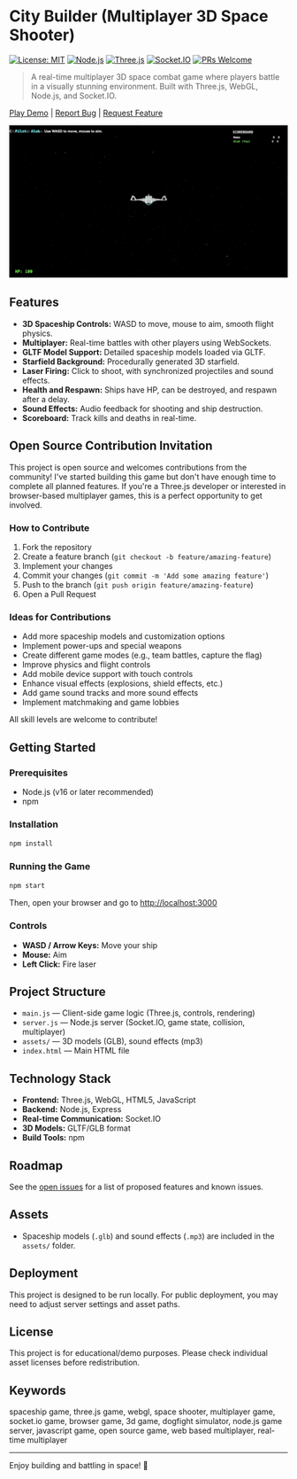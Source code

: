 # City Builder (Multiplayer 3D Space Shooter)

[![License: MIT](https://img.shields.io/badge/License-MIT-yellow.svg)](https://opensource.org/licenses/MIT)
[![Node.js](https://img.shields.io/badge/Node.js-v16+-green.svg)](https://nodejs.org/)
[![Three.js](https://img.shields.io/badge/Three.js-r152-blue.svg)](https://threejs.org/)
[![Socket.IO](https://img.shields.io/badge/Socket.IO-v4-black.svg)](https://socket.io/)
[![PRs Welcome](https://img.shields.io/badge/PRs-welcome-brightgreen.svg)](http://makeapullrequest.com)

> A real-time multiplayer 3D space combat game where players battle in a visually stunning environment. Built with Three.js, WebGL, Node.js, and Socket.IO.

[Play Demo](http://localhost:3000) | [Report Bug](https://github.com/alok5953/city-builder/issues) | [Request Feature](https://github.com/alok5953/city-builder/issues)

![Space Shooter Screenshot](assets/demo.png)

## Features
- **3D Spaceship Controls:** WASD to move, mouse to aim, smooth flight physics.
- **Multiplayer:** Real-time battles with other players using WebSockets.
- **GLTF Model Support:** Detailed spaceship models loaded via GLTF.
- **Starfield Background:** Procedurally generated 3D starfield.
- **Laser Firing:** Click to shoot, with synchronized projectiles and sound effects.
- **Health and Respawn:** Ships have HP, can be destroyed, and respawn after a delay.
- **Sound Effects:** Audio feedback for shooting and ship destruction.
- **Scoreboard:** Track kills and deaths in real-time.

## Open Source Contribution Invitation

This project is open source and welcomes contributions from the community! I've started building this game but don't have enough time to complete all planned features. If you're a Three.js developer or interested in browser-based multiplayer games, this is a perfect opportunity to get involved.

### How to Contribute
1. Fork the repository
2. Create a feature branch (`git checkout -b feature/amazing-feature`)
3. Implement your changes
4. Commit your changes (`git commit -m 'Add some amazing feature'`)
5. Push to the branch (`git push origin feature/amazing-feature`)
6. Open a Pull Request

### Ideas for Contributions
- Add more spaceship models and customization options
- Implement power-ups and special weapons
- Create different game modes (e.g., team battles, capture the flag)
- Improve physics and flight controls
- Add mobile device support with touch controls
- Enhance visual effects (explosions, shield effects, etc.)
- Add game sound tracks and more sound effects
- Implement matchmaking and game lobbies

All skill levels are welcome to contribute!

## Getting Started

### Prerequisites
- Node.js (v16 or later recommended)
- npm

### Installation
```bash
npm install
```

### Running the Game
```bash
npm start
```
Then, open your browser and go to [http://localhost:3000](http://localhost:3000)

### Controls
- **WASD / Arrow Keys:** Move your ship
- **Mouse:** Aim
- **Left Click:** Fire laser

## Project Structure
- `main.js` — Client-side game logic (Three.js, controls, rendering)
- `server.js` — Node.js server (Socket.IO, game state, collision, multiplayer)
- `assets/` — 3D models (GLB), sound effects (mp3)
- `index.html` — Main HTML file

## Technology Stack

- **Frontend:** Three.js, WebGL, HTML5, JavaScript
- **Backend:** Node.js, Express
- **Real-time Communication:** Socket.IO
- **3D Models:** GLTF/GLB format
- **Build Tools:** npm

## Roadmap

See the [open issues](https://github.com/alok5953/city-builder/issues) for a list of proposed features and known issues.

## Assets
- Spaceship models (`.glb`) and sound effects (`.mp3`) are included in the `assets/` folder.

## Deployment
This project is designed to be run locally. For public deployment, you may need to adjust server settings and asset paths.

## License
This project is for educational/demo purposes. Please check individual asset licenses before redistribution.

## Keywords

spaceship game, three.js game, webgl, space shooter, multiplayer game, socket.io game, browser game, 3d game, dogfight simulator, node.js game server, javascript game, open source game, web based multiplayer, real-time multiplayer

---

Enjoy building and battling in space! 🚀
